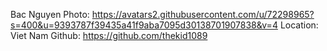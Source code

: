 Bac Nguyen Photo: https://avatars2.githubusercontent.com/u/72298965?s=400&u=9393787f39435a41f9aba7095d30138701907838&v=4
Location: Viet Nam Github: https://github.com/thekid1089
